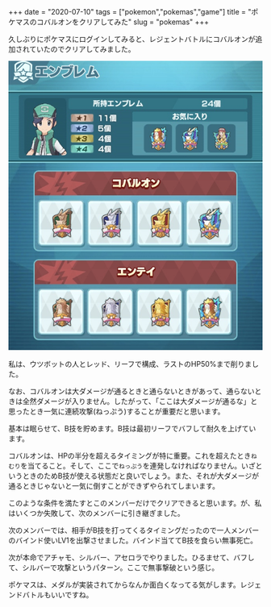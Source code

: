 +++
date = "2020-07-10"
tags = ["pokemon","pokemas","game"]
title = "ポケマスのコバルオンをクリアしてみた"
slug = "pokemas"
+++

久しぶりにポケマスにログインしてみると、レジェントバトルにコバルオンが追加されていたのでクリアしてみました。

![](https://github.com/syui/mstdn.page/raw/master/img/mastodon/media_attachments/files/104/484/382/704/493/190/small/2aafed79127e056e.jpg)

私は、ウツボットの人とレッド、リーフで構成、ラストのHP50%まで削りました。

なお、コバルオンは大ダメージが通るときと通らないときがあって、通らないときは全然ダメージが入りません。したがって、「ここは大ダメージが通るな」と思ったとき一気に連続攻撃(ねっぷう)することが重要だと思います。

基本は眠らせて、B技を貯めます。B技は最初リーフでバフして耐久を上げています。

コバルオンは、HPの半分を超えるタイミングが特に重要。これを超えたとき`ねむり`を当てること。そして、ここで`ねっぷう`を連発しなければなりません。いざというときのためB技が使える状態だと良いでしょう。また、それが大ダメージが通るときじゃないと一気に倒すことができずやられてしまいます。

このような条件を満たすとこのメンバーだけでクリアできると思います。が、私はいくつか失敗して、次のメンバーに引き継ぎました。

次のメンバーでは、相手がB技を打ってくるタイミングだったので一人メンバーのバインド使いLV1を出撃させました。バインド当ててB技を食らい無事死亡。

次が本命でアチャモ、シルバー、アセロラでやりました。ひるませて、バフして、シルバーで攻撃というパターン。ここで無事撃破という感じ。

ポケマスは、メダルが実装されてからなんか面白くなってる気がします。レジェンドバトルもいいですね。

